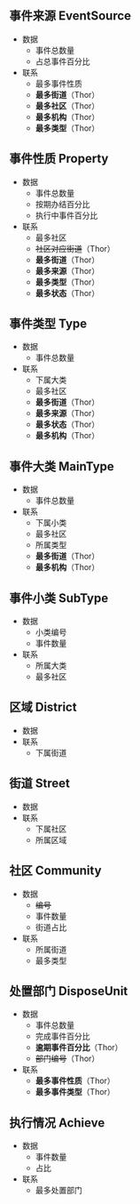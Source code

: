 ## 事件来源 EventSource
- 数据
    - 事件总数量
    - 占总事件百分比
- 联系
    - 最多事件性质
    - **最多街道**（Thor）
    - **最多社区**（Thor）
    - **最多机构**（Thor）
    - **最多类型**（Thor）

## 事件性质 Property
- 数据
    - 事件总数量
    - 按期办结百分比
    - 执行中事件百分比
- 联系
    - 最多社区
    - ~~社区对应街道~~（Thor）
    - **最多街道**（Thor）
    - **最多来源**（Thor）
    - **最多类型**（Thor）
    - **最多状态**（Thor）

## 事件类型 Type
- 数据
    - 事件总数量
- 联系
    - 下属大类
    - 最多社区
    - **最多街道**（Thor）
    - **最多来源**（Thor）
    - **最多状态**（Thor）
    - **最多机构**（Thor）

## 事件大类 MainType
- 数据
    - 事件总数量
- 联系
    - 下属小类
    - 最多社区
    - 所属类型
    - **最多街道**（Thor）
    - **最多机构**（Thor）


## 事件小类 SubType
- 数据
    - 小类编号
    - 事件数量
- 联系
    - 所属大类
    - 最多社区


## 区域 District
- 数据
- 联系
    - 下属街道

## 街道 Street
- 数据
- 联系
    - 下属社区
    - 所属区域

## 社区 Community
- 数据
    - ~~编号~~
    - 事件数量
    - 街道占比
- 联系
    - 所属街道
    - 最多类型

## 处置部门 DisposeUnit
- 数据
    - 事件总数量
    - 完成事件百分比
    - **逾期事件百分比**（Thor）
    - ~~部门编号~~（Thor）
- 联系
    - **最多事件性质**（Thor）
    - **最多事件类型**（Thor）

## 执行情况 Achieve
- 数据
    - 事件数量
    - 占比
- 联系
    - 最多处置部门


